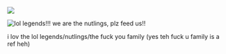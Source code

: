 ![](https://komarev.com/ghpvc/?username=s7ri&color=lightgrey)

![lol legends!!! we are the nutlings, plz feed us!!](https://github.com/user-attachments/assets/33e98038-57b2-476b-a5d0-bb6c5816d35d)

i lov the lol legends/nutlings/the fuck you family (yes teh fuck u family is a ref heh)











 
















<!--
**s7ri/s7ri** is a ✨ _special_ ✨ repository because its `README.md` (this file) appears on your GitHub profile.

Here are some ideas to get you started:

- 🔭 I’m currently working on ...
- 🌱 I’m currently learning ...
- 👯 I’m looking to collaborate on ...
- 🤔 I’m looking for help with ...
- 💬 Ask me about ...
- 📫 How to reach me: ...
- 😄 Pronouns: ...
- ⚡ Fun fact: ...
-->
